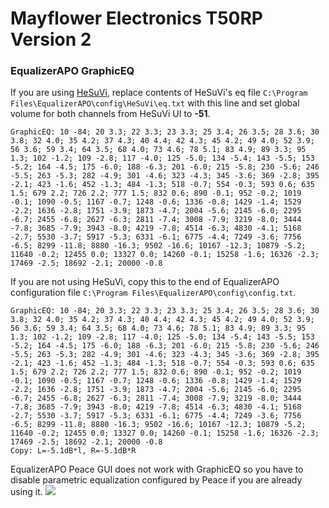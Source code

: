 # Mayflower Electronics T50RP Version 2
### EqualizerAPO GraphicEQ
If you are using [HeSuVi](https://sourceforge.net/projects/hesuvi/), replace contents of HeSuVi's eq file `C:\Program Files\EqualizerAPO\config\HeSuVi\eq.txt` with this line and set global volume for both channels from HeSuVi UI to **-51**.
```
GraphicEQ: 10 -84; 20 3.3; 22 3.3; 23 3.3; 25 3.4; 26 3.5; 28 3.6; 30 3.8; 32 4.0; 35 4.2; 37 4.3; 40 4.4; 42 4.3; 45 4.2; 49 4.0; 52 3.9; 56 3.6; 59 3.4; 64 3.5; 68 4.0; 73 4.6; 78 5.1; 83 4.9; 89 3.3; 95 1.3; 102 -1.2; 109 -2.8; 117 -4.0; 125 -5.0; 134 -5.4; 143 -5.5; 153 -5.2; 164 -4.5; 175 -6.0; 188 -6.3; 201 -6.0; 215 -5.8; 230 -5.6; 246 -5.5; 263 -5.3; 282 -4.9; 301 -4.6; 323 -4.3; 345 -3.6; 369 -2.8; 395 -2.1; 423 -1.6; 452 -1.3; 484 -1.3; 518 -0.7; 554 -0.3; 593 0.6; 635 1.5; 679 2.2; 726 2.2; 777 1.5; 832 0.6; 890 -0.1; 952 -0.2; 1019 -0.1; 1090 -0.5; 1167 -0.7; 1248 -0.6; 1336 -0.8; 1429 -1.4; 1529 -2.2; 1636 -2.8; 1751 -3.9; 1873 -4.7; 2004 -5.6; 2145 -6.0; 2295 -6.7; 2455 -6.8; 2627 -6.3; 2811 -7.4; 3008 -7.9; 3219 -8.0; 3444 -7.8; 3685 -7.9; 3943 -8.0; 4219 -7.8; 4514 -6.3; 4830 -4.1; 5168 -2.7; 5530 -3.7; 5917 -5.3; 6331 -6.1; 6775 -4.4; 7249 -3.6; 7756 -6.5; 8299 -11.8; 8880 -16.3; 9502 -16.6; 10167 -12.3; 10879 -5.2; 11640 -0.2; 12455 0.0; 13327 0.0; 14260 -0.1; 15258 -1.6; 16326 -2.3; 17469 -2.5; 18692 -2.1; 20000 -0.8
```
If you are not using HeSuVi, copy this to the end of EqualizerAPO configuration file `C:\Program Files\EqualizerAPO\config\config.txt`.
```
GraphicEQ: 10 -84; 20 3.3; 22 3.3; 23 3.3; 25 3.4; 26 3.5; 28 3.6; 30 3.8; 32 4.0; 35 4.2; 37 4.3; 40 4.4; 42 4.3; 45 4.2; 49 4.0; 52 3.9; 56 3.6; 59 3.4; 64 3.5; 68 4.0; 73 4.6; 78 5.1; 83 4.9; 89 3.3; 95 1.3; 102 -1.2; 109 -2.8; 117 -4.0; 125 -5.0; 134 -5.4; 143 -5.5; 153 -5.2; 164 -4.5; 175 -6.0; 188 -6.3; 201 -6.0; 215 -5.8; 230 -5.6; 246 -5.5; 263 -5.3; 282 -4.9; 301 -4.6; 323 -4.3; 345 -3.6; 369 -2.8; 395 -2.1; 423 -1.6; 452 -1.3; 484 -1.3; 518 -0.7; 554 -0.3; 593 0.6; 635 1.5; 679 2.2; 726 2.2; 777 1.5; 832 0.6; 890 -0.1; 952 -0.2; 1019 -0.1; 1090 -0.5; 1167 -0.7; 1248 -0.6; 1336 -0.8; 1429 -1.4; 1529 -2.2; 1636 -2.8; 1751 -3.9; 1873 -4.7; 2004 -5.6; 2145 -6.0; 2295 -6.7; 2455 -6.8; 2627 -6.3; 2811 -7.4; 3008 -7.9; 3219 -8.0; 3444 -7.8; 3685 -7.9; 3943 -8.0; 4219 -7.8; 4514 -6.3; 4830 -4.1; 5168 -2.7; 5530 -3.7; 5917 -5.3; 6331 -6.1; 6775 -4.4; 7249 -3.6; 7756 -6.5; 8299 -11.8; 8880 -16.3; 9502 -16.6; 10167 -12.3; 10879 -5.2; 11640 -0.2; 12455 0.0; 13327 0.0; 14260 -0.1; 15258 -1.6; 16326 -2.3; 17469 -2.5; 18692 -2.1; 20000 -0.8
Copy: L=-5.1dB*l, R=-5.1dB*R
```
EqualizerAPO Peace GUI does not work with GraphicEQ so you have to disable parametric equalization configured by Peace if you are already using it.
![](https://raw.githubusercontent.com/jaakkopasanen/AutoEq/master/results/Sonoma%20Model%20One/innerfidelity/onear/Mayflower%20Electronics%20T50RP%20Version%202/Mayflower%20Electronics%20T50RP%20Version%202.png)
